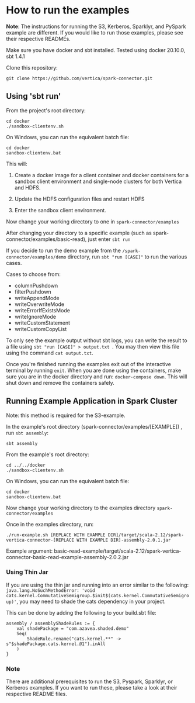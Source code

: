 # How to run the examples

**Note**: The instructions for running the S3, Kerberos, Sparklyr, and PySpark example are different. If you would like to run those examples, please see their respective READMEs.

Make sure you have docker and sbt installed.
Tested using docker 20.10.0, sbt 1.4.1

Clone this repository:
```
git clone https://github.com/vertica/spark-connector.git
```

## Using 'sbt run'
From the project's root directory:
```
cd docker
./sandbox-clientenv.sh
```
On Windows, you can run the equivalent batch file:
```
cd docker
sandbox-clientenv.bat
```
This will:
1. Create a docker image for a client container and docker containers for a sandbox client environment and single-node clusters for both Vertica and HDFS.


2. Update the HDFS configuration files and restart HDFS


3. Enter the sandbox client environment.

Now change your working directory to one in `spark-connector/examples` 

After changing your directory to a specific example (such as spark-connector/examples/basic-read), just enter `sbt run`

If you decide to run the demo example from the `/spark-connector/examples/demo` directory, run `sbt "run [CASE]"` to run the various cases.

Cases to choose from:
- columnPushdown
- filterPushdown
- writeAppendMode
- writeOverwriteMode
- writeErrorIfExistsMode
- writeIgnoreMode
- writeCustomStatement
- writeCustomCopyList

To only see the example output without sbt logs, you can write the result to a file using `sbt "run [CASE]" > output.txt `. You may then view this file using the command `cat output.txt`.

Once you're finished running the examples exit out of the interactive terminal by running `exit`. When you are done using the containers, make sure you are in the docker directory and run: `docker-compose down`. This will shut down and remove the containers safely.

## Running Example Application in Spark Cluster

Note: this method is required for the S3-example. 

In the example's root directory (spark-connector/examples/[EXAMPLE]) , run `sbt assembly`:
```
sbt assembly
```

From the example's root directory:
```
cd ../../docker
./sandbox-clientenv.sh
```
On Windows, you can run the equivalent batch file:
```
cd docker
sandbox-clientenv.bat
```

Now change your working directory to the examples directory `spark-connector/examples` 

Once in the examples directory, run:
```
./run-example.sh [REPLACE WITH EXAMPLE DIR]/target/scala-2.12/spark-vertica-connector-[REPLACE WITH EXAMPLE DIR]-assembly-2.0.1.jar
``` 
Example argument: basic-read-example/target/scala-2.12/spark-vertica-connector-basic-read-example-assembly-2.0.2.jar

### Using Thin Jar
If you are using the thin jar and running into an error similar to the following:
`java.lang.NoSuchMethodError: 'void cats.kernel.CommutativeSemigroup.$init$(cats.kernel.CommutativeSemigroup)'`, you may need to shade the cats dependency in your project.

This can be done by adding the following to your build.sbt file:

```
assembly / assemblyShadeRules := {
    val shadePackage = "com.azavea.shaded.demo"
    Seq(
        ShadeRule.rename("cats.kernel.**" -> s"$shadePackage.cats.kernel.@1").inAll
    )
} 
```

### Note

There are additional prerequisites to run the S3, Pyspark, Sparklyr, or Kerberos examples. If you want to run these, please take a look at their respective README files.



